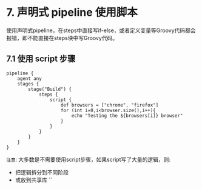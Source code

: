 # 7. 声明式 pipeline 使用脚本

使用声明式pipeline，在steps中直接写if-else，或者定义变量等Groovy代码都会报错，即不能直接在steps块中写Groovy代码。

## 7.1 使用 script 步骤

```
pipeline {
    agent any
    stages {
        stage("Build") {
            steps {
                script {
                    def browsers = ["chrome", "firefox"]
                    for (int i=0,i<browser.size(),i++){
                        echo "Testing the ${browsers[i]} browser"
                    }
                }
            }
        }
    }
}
```

`注意`: 大多数是不需要使用script步骤，如果script写了大量的逻辑，则:
* 把逻辑拆分到不同阶段
* 或放到共享库
``